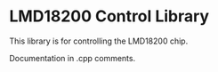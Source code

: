 # LMD18200 Control Library
This library is for controlling the LMD18200 chip.

Documentation in .cpp comments.
